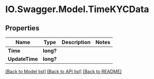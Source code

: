 # IO.Swagger.Model.TimeKYCData
## Properties

Name | Type | Description | Notes
------------ | ------------- | ------------- | -------------
**Time** | **long?** |  | 
**UpdateTime** | **long?** |  | 

[[Back to Model list]](../README.md#documentation-for-models) [[Back to API list]](../README.md#documentation-for-api-endpoints) [[Back to README]](../README.md)

